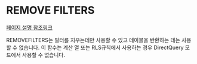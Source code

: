# REMOVE FILTERS

[페이지 설명 참조링크](https://learn.microsoft.com/ko-kr/dax/removefilters-function-dax)

REMOVEFILTERS는 필터를 지우는데만 사용할 수 있고 테이블을 반환하는 데는 사용할 수 없습니다.
이 함수는 계산 열 또는 RLS규칙에서 사용하는 경우 DirectQuery 모드에서 사용할 수 없습니다.

